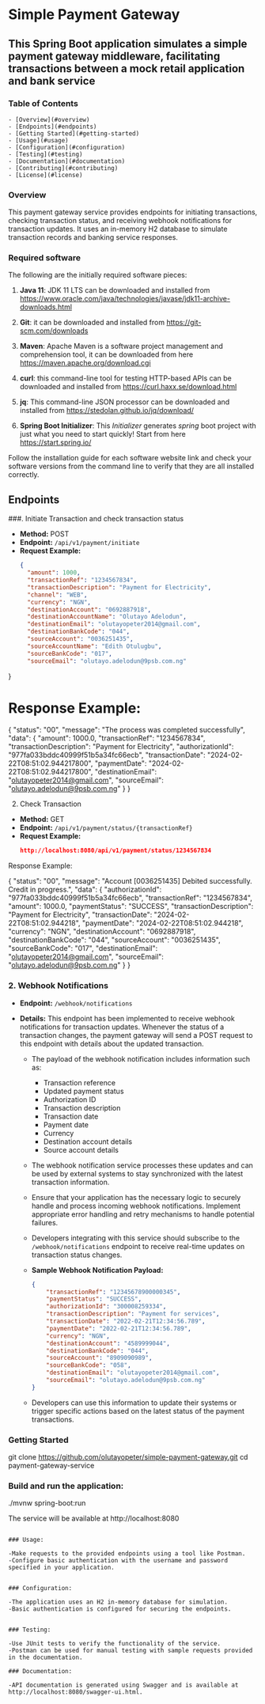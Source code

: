 # Simple Payment Gateway 


## This Spring Boot application simulates a simple payment gateway middleware, facilitating transactions between a mock retail application and bank service
### Table of Contents
```
- [Overview](#overview)
- [Endpoints](#endpoints)
- [Getting Started](#getting-started)
- [Usage](#usage)
- [Configuration](#configuration)
- [Testing](#testing)
- [Documentation](#documentation)
- [Contributing](#contributing)
- [License](#license)
```

### Overview

This payment gateway service provides endpoints for initiating transactions, checking transaction status, and receiving webhook notifications for transaction updates. It uses an in-memory H2 database to simulate transaction records and banking service responses.

### Required software

The following are the initially required software pieces:

1. **Java 11**: JDK 11 LTS can be downloaded and installed from https://www.oracle.com/java/technologies/javase/jdk11-archive-downloads.html

1. **Git**: it can be downloaded and installed from https://git-scm.com/downloads

1. **Maven**: Apache Maven is a software project management and comprehension tool, it can be downloaded from here https://maven.apache.org/download.cgi

1. **curl**: this command-line tool for testing HTTP-based APIs can be downloaded and installed from https://curl.haxx.se/download.html

1. **jq**: This command-line JSON processor can be downloaded and installed from https://stedolan.github.io/jq/download/

1. **Spring Boot Initializer**: This *Initializer* generates *spring* boot project with just what you need to start quickly! Start from here https://start.spring.io/


Follow the installation guide for each software website link and check your software versions from the command line to verify that they are all installed correctly.

## Endpoints

###. Initiate Transaction and check transaction status

- **Method:** POST
- **Endpoint:** `/api/v1/payment/initiate`
- **Request Example:**
  ```json
  {
    "amount": 1000,
    "transactionRef": "1234567834",
    "transactionDescription": "Payment for Electricity",
    "channel": "WEB",
    "currency": "NGN",
    "destinationAccount": "0692887918",
    "destinationAccountName": "Olutayo Adelodun",
    "destinationEmail": "olutayopeter2014@gmail.com",
    "destinationBankCode": "044",
    "sourceAccount": "0036251435",
    "sourceAccountName": "Edith Otulugbu",
    "sourceBankCode": "017",
    "sourceEmail": "olutayo.adelodun@9psb.com.ng"
}

# Response Example:

{
    "status": "00",
    "message": "The process was completed successfully",
    "data": {
        "amount": 1000.0,
        "transactionRef": "1234567834",
        "transactionDescription": "Payment for Electricity",
        "authorizationId": "977fa033bddc40999f51b5a34fc66ecb",
        "transactionDate": "2024-02-22T08:51:02.944217800",
        "paymentDate": "2024-02-22T08:51:02.944217800",
        "destinationEmail": "olutayopeter2014@gmail.com",
        "sourceEmail": "olutayo.adelodun@9psb.com.ng"
    }
}

 2. Check Transaction
 
 - **Method:** GET
- **Endpoint:** `/api/v1/payment/status/{transactionRef}`
- **Request Example:**
  ```json
  http://localhost:8080/api/v1/payment/status/1234567834

 Response Example:

{
    "status": "00",
    "message": "Account [0036251435] Debited successfully. Credit in progress.",
    "data": {
        "authorizationId": "977fa033bddc40999f51b5a34fc66ecb",
        "transactionRef": "1234567834",
        "amount": 1000.0,
        "paymentStatus": "SUCCESS",
        "transactionDescription": "Payment for Electricity",
        "transactionDate": "2024-02-22T08:51:02.944218",
        "paymentDate": "2024-02-22T08:51:02.944218",
        "currency": "NGN",
        "destinationAccount": "0692887918",
        "destinationBankCode": "044",
        "sourceAccount": "0036251435",
        "sourceBankCode": "017",
        "destinationEmail": "olutayopeter2014@gmail.com",
        "sourceEmail": "olutayo.adelodun@9psb.com.ng"
    }
}



### 2. Webhook Notifications

- **Endpoint:** `/webhook/notifications`
- **Details:** This endpoint has been implemented to receive webhook notifications for transaction updates. Whenever the status of a transaction changes, the payment gateway will send a POST request to this endpoint with details about the updated transaction.

  - The payload of the webhook notification includes information such as:
    - Transaction reference
    - Updated payment status
    - Authorization ID
    - Transaction description
    - Transaction date
    - Payment date
    - Currency
    - Destination account details
    - Source account details

  - The webhook notification service processes these updates and can be used by external systems to stay synchronized with the latest transaction information.

  - Ensure that your application has the necessary logic to securely handle and process incoming webhook notifications. Implement appropriate error handling and retry mechanisms to handle potential failures.

  - Developers integrating with this service should subscribe to the `/webhook/notifications` endpoint to receive real-time updates on transaction status changes.

  - **Sample Webhook Notification Payload:**
    ```json
    {
        "transactionRef": "12345678900000345",
        "paymentStatus": "SUCCESS",
        "authorizationId": "300008259334",
        "transactionDescription": "Payment for services",
        "transactionDate": "2022-02-21T12:34:56.789",
        "paymentDate": "2022-02-21T12:34:56.789",
        "currency": "NGN",
        "destinationAccount": "4589999044",
        "destinationBankCode": "044",
        "sourceAccount": "8909090989",
        "sourceBankCode": "058",
        "destinationEmail": "olutayopeter2014@gmail.com",
        "sourceEmail": "olutayo.adelodun@9psb.com.ng"
    }
    ```

  - Developers can use this information to update their systems or trigger specific actions based on the latest status of the payment transactions.

### Getting Started

git clone https://github.com/olutayopeter/simple-payment-gateway.git
cd payment-gateway-service

### Build and run the application:

./mvnw spring-boot:run

The service will be available at http://localhost:8080
```

### Usage:

-Make requests to the provided endpoints using a tool like Postman.
-Configure basic authentication with the username and password specified in your application.


### Configuration:

-The application uses an H2 in-memory database for simulation.
-Basic authentication is configured for securing the endpoints.


### Testing:

-Use JUnit tests to verify the functionality of the service.
-Postman can be used for manual testing with sample requests provided in the documentation.

### Documentation:

-API documentation is generated using Swagger and is available at http://localhost:8080/swagger-ui.html.